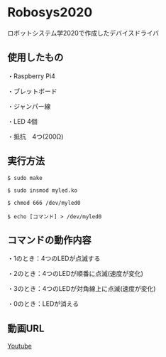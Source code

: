 # Robosys2020
ロボットシステム学2020で作成したデバイスドライバ


## 使用したもの
・Raspberry Pi4

・ブレットボード

・ジャンパー線

・LED 4個

・抵抗　4つ(200Ω)


## 実行方法
```
$ sudo make  
                             
$ sudo insmod myled.ko
                              
$ chmod 666 /dev/myled0   
 
$ echo [コマンド] > /dev/myled0
```

## コマンドの動作内容
・1のとき：4つのLEDが点滅する

・2のとき：4つのLEDが順番に点滅(速度が変化)

・3のとき：4つのLEDが対角線上に点滅(速度が変化)

・0のとき：LEDが消える


## 動画URL
[Youtube](https://youtu.be/rtgkgXmA7jo)

